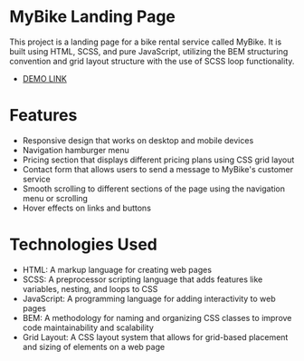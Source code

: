 # MyBike Landing Page
This project is a landing page for a bike rental service called MyBike. It is built using HTML, SCSS, and pure JavaScript, utilizing the BEM structuring convention and grid layout structure with the use of SCSS loop functionality.
- [DEMO LINK](https://sergei-nikolaienko.github.io/mybike-landing/)

# Features
- Responsive design that works on desktop and mobile devices
- Navigation hamburger menu
- Pricing section that displays different pricing plans using CSS grid layout
- Contact form that allows users to send a message to MyBike's customer service
- Smooth scrolling to different sections of the page using the navigation menu or scrolling
- Hover effects on links and buttons

# Technologies Used
- HTML: A markup language for creating web pages
- SCSS: A preprocessor scripting language that adds features like variables, nesting, and loops to CSS
- JavaScript: A programming language for adding interactivity to web pages
- BEM: A methodology for naming and organizing CSS classes to improve code maintainability and scalability
- Grid Layout: A CSS layout system that allows for grid-based placement and sizing of elements on a web page
